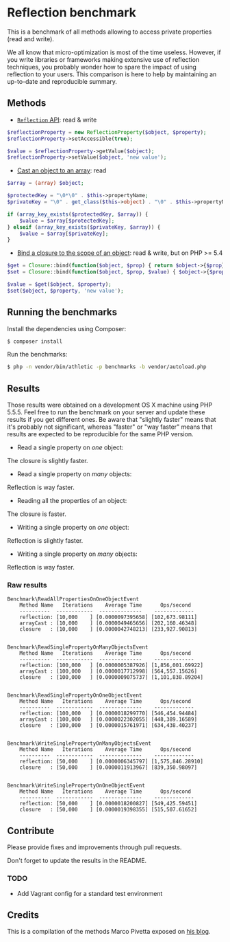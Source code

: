 # Reflection benchmark

This is a benchmark of all methods allowing to access private properties (read and write).

We all know that micro-optimization is most of the time useless. However, if you write libraries or frameworks
making extensive use of reflection techniques, you probably wonder how to spare the impact of using reflection
to your users. This comparison is here to help by maintaining an up-to-date and reproducible summary.


## Methods

- [`Reflection` API](http://php.net/manual/en/book.reflection.php): read & write

```php
$reflectionProperty = new ReflectionProperty($object, $property);
$reflectionProperty->setAccessible(true);

$value = $reflectionProperty->getValue($object);
$reflectionProperty->setValue($object, 'new value');
```

- [Cast an object to an array](http://ocramius.github.io/blog/fast-php-object-to-array-conversion/): read

```php
$array = (array) $object;

$protectedKey = "\0*\0" . $this->propertyName;
$privateKey = "\0" . get_class($this->object) . "\0" . $this->propertyName;

if (array_key_exists($protectedKey, $array)) {
    $value = $array[$protectedKey];
} elseif (array_key_exists($privateKey, $array)) {
    $value = $array[$privateKey];
}
```

- [Bind a closure to the scope of an object](http://ocramius.github.io/blog/accessing-private-php-class-members-without-reflection/): read & write, but on PHP >= 5.4

```php
$get = Closure::bind(function($object, $prop) { return $object->{$prop}; }, null, $object);
$set = Closure::bind(function($object, $prop, $value) { $object->{$prop} = $value; }, null, $object);

$value = $get($object, $property);
$set($object, $property, 'new value');
```


## Running the benchmarks

Install the dependencies using Composer:

```sh
$ composer install
```

Run the benchmarks:

```sh
$ php -n vendor/bin/athletic -p benchmarks -b vendor/autoload.php
```

## Results

Those results were obtained on a development OS X machine using PHP 5.5.5. Feel free to run the benchmark
on your server and update these results if you get different ones. Be aware that "slightly faster" means that
it's probably not significant, whereas "faster" or "way faster" means that results are expected to be
reproducible for the same PHP version.

- Read a single property on *one* object:

The closure is slightly faster.

- Read a single property on *many* objects:

Reflection is way faster.

- Reading all the properties of an object:

The closure is faster.

- Writing a single property on *one* object:

Reflection is slightly faster.

- Writing a single property on *many* objects:

Reflection is way faster.


### Raw results

```
Benchmark\ReadAllPropertiesOnOneObjectEvent
    Method Name   Iterations    Average Time      Ops/second
    ----------  ------------  --------------    -------------
    reflection: [10,000    ] [0.0000097395658] [102,673.98111]
    arrayCast : [10,000    ] [0.0000049465656] [202,160.46348]
    closure   : [10,000    ] [0.0000042748213] [233,927.90813]


Benchmark\ReadSinglePropertyOnManyObjectsEvent
    Method Name   Iterations    Average Time      Ops/second
    ----------  ------------  --------------    -------------
    reflection: [100,000   ] [0.0000005387926] [1,856,001.69922]
    arrayCast : [100,000   ] [0.0000017712998] [564,557.15626]
    closure   : [100,000   ] [0.0000009075737] [1,101,838.89204]


Benchmark\ReadSinglePropertyOnOneObjectEvent
    Method Name   Iterations    Average Time      Ops/second
    ----------  ------------  --------------    -------------
    reflection: [100,000   ] [0.0000018299770] [546,454.94484]
    arrayCast : [100,000   ] [0.0000022302055] [448,389.16589]
    closure   : [100,000   ] [0.0000015761971] [634,438.40237]


Benchmark\WriteSinglePropertyOnManyObjectsEvent
    Method Name   Iterations    Average Time      Ops/second
    ----------  ------------  --------------    -------------
    reflection: [50,000    ] [0.0000006345797] [1,575,846.28910]
    closure   : [50,000    ] [0.0000011913967] [839,350.98097]


Benchmark\WriteSinglePropertyOnOneObjectEvent
    Method Name   Iterations    Average Time      Ops/second
    ----------  ------------  --------------    -------------
    reflection: [50,000    ] [0.0000018200827] [549,425.59451]
    closure   : [50,000    ] [0.0000019398355] [515,507.61652]
```


## Contribute

Please provide fixes and improvements through pull requests.

Don't forget to update the results in the README.

### TODO

- Add Vagrant config for a standard test environment


## Credits

This is a compilation of the methods Marco Pivetta exposed on [his blog](http://ocramius.github.io/).
